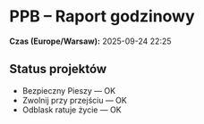 # PPB – Raport godzinowy
**Czas (Europe/Warsaw):** 2025-09-24 22:25

## Status projektów
- Bezpieczny Pieszy — OK
- Zwolnij przy przejściu — OK
- Odblask ratuje życie — OK

